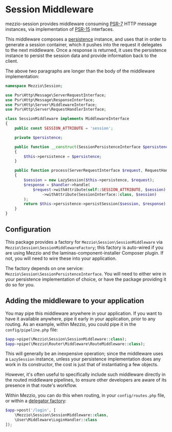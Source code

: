 # Session Middleware

mezzio-session provides middleware consuming
[PSR-7](http://www.php-fig.org/psr/psr-7/) HTTP message instances, via
implementation of [PSR-15](https://www.php-fig.org/psr/psr-15/)
interfaces.

This middleware composes a [persistence](persistence.md) instance, and uses that
in order to generate a session container, which it pushes into the request it
delegates to the next middleware. Once a response is returned, it uses the
persistence instance to persist the session data and provide information back to
the client.

The above two paragraphs are longer than the body of the middleware
implementation:

```php
namespace Mezzio\Session;

use Psr\Http\Message\ServerRequestInterface;
use Psr\Http\Message\ResponseInterface;
use Psr\Http\Server\MiddlewareInterface;
use Psr\Http\Server\RequestHandlerInterface;

class SessionMiddleware implements MiddlewareInterface
{
    public const SESSION_ATTRIBUTE = 'session';

    private $persistence;

    public function __construct(SessionPersistenceInterface $persistence)
    {
        $this->persistence = $persistence;
    }

    public function process(ServerRequestInterface $request, RequestHandlerInterface $handler) : ResponseInterface
    {
        $session = new LazySession($this->persistence, $request);
        $response = $handler->handle(
            $request->withAttribute(self::SESSION_ATTRIBUTE, $session)
                ->withAttribute(SessionInterface::class, $session)
        );
        return $this->persistence->persistSession($session, $response);
    }
}
```

## Configuration

This package provides a factory for `Mezzio\Session\SessionMiddleware`
via `Mezzio\Session\SessionMiddlewareFactory`; this factory is
auto-wired if you are using Mezzio and the laminas-component-installer Composer
plugin. If not, you will need to wire these into your application.

The factory depends on one service: `Mezzio\Session\SessionPersistenceInterface`.
You will need to either wire in your persistence implementation of choice, or
have the package providing it do so for you.

## Adding the middleware to your application

You may pipe this middleware anywhere in your application. If you want to have
it available anywhere, pipe it early in your application, prior to any routing.
As an example, within Mezzio, you could pipe it in the `config/pipeline.php`
file:

```php
$app->pipe(\Mezzio\Session\SessionMiddleware::class);
$app->pipe(\Mezzio\Router\Middleware\RouteMiddleware::class);
```

This will generally be an inexpensive operation; since the middleware uses a
`LazySession` instance, unless your persistence implementation does any work in
its constructor, the cost is just that of instantiating a few objects.

However, it's often useful to specifically include such middleware directly in
the routed middleware pipelines, to ensure other developers are aware of its
presence in that route's workflow.

Within Mezzio, you can do this when routing, in your `config/routes.php`
file, or within a [delegator factory](https://docs.mezzio.dev/mezzio/cookbook/autowiring-routes-and-pipelines/#delegator-factories):

```php
$app->post('/login', [
    \Mezzio\Session\SessionMiddleware::class,
    \User\Middleware\LoginHandler::class
]);
```
